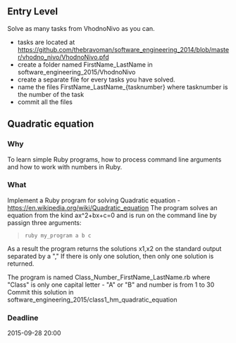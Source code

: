 

## Entry Level
Solve as many tasks from VhodnoNivo as you can.
   - tasks are located at https://github.com/thebravoman/software_engineering_2014/blob/master/vhodno_nivo/VhodnoNivo.pfd
   - create a folder named FirstName_LastName in software_engineering_2015/VhodnoNivo
   - create a separate file for every tasks you have solved.
   - name the files FirstName_LastName_{tasknumber} where tasknumber is the number of the task
   - commit all the files

## Quadratic equation
### Why

To learn simple Ruby programs, how to process command line arguments and how to work with numbers in Ruby.

### What
Implement a Ruby program for solving Quadratic equation - https://en.wikipedia.org/wiki/Quadratic_equation
  The program solves an equation from the kind ax^2+bx+c=0 and is run on the command line by passign three arguments:
  
> `ruby my_program a b c`
  
  As a result the program returns the solutions x1,x2 on the standard output separated by a ","
  If there is only one solution, then only one solution is returned.
  
  The program is named Class_Number_FirstName_LastName.rb where "Class" is only one capital letter - "A" or "B" and number is from 1 to 30
  Commit this solution in software_engineering_2015/class1_hm_quadratic_equation
  
### Deadline
2015-09-28 20:00
  
  
